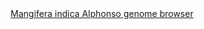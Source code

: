 <div id="Mangifera_indica_Alphonso_genome_browser" align="center">
  <a href="https://ink-blot.github.io/?sessionURL=blob:zZZpb6M4HMa_ysqvdiVCOAPk3eRukiZp7mQ0ihww4GIwsU1IUvW7j5ttZ7Taatuu9qiEEDaP.R_Pz8ADOCLGMc1AHRiqbqs2UACPaTmDaU7QCKaIg3oICUcKYChEDGU.AvUHEEIu4GI6lAtjIXJer1YDGFYilNEU.1zlpgrzCqeFiJGUVgwVpvBCM1hy1aepFAtYhSSPacZpFfo.4ryiVXOURbsSytPLvd31kWiXFkTga9SdTEImFqghlNniLECnNxJ5T.TI6ZnJrZFv7dNd5rb1hdicZ5B29o3L0l_dj8vhoTkNJutBvxtyPD.ilkW8LzGuaTdpbxQVLK8Sc7BobNejpa9PZodlZ4a1NGUkOfPz.bSNBzj32oWgpLCmyY3RPfqjyzYdGpf14tBY0mwoC8LgUQGE.oVsO_Bjpjt1W9FcS7Fsr_J0ZSue7cmyGcWg_vWbAgSDfiLVXx.AOOfSG8DRobjapADKAsRAveJpmqN7nmFbjqV5nv6oPICCkX_YvBRm0g28QwEWu4AKlVMmpE9RGJpqdJH5hJhcvZOB3xZ_ImdRket.x120DX9kGdPFule7j8cD110uVzeXy2VCFucgOaztYrpad93WSpjZEgX9w.lkpxPmqWKPZUXvLj2kLIVCSp.m5PjZWZhlVEDxtF8VECMcxVLjaArwKaHSZ8Ci_a.a8os8dFv7TYqOmOM9JlicVzIkLUHdNOyapf9Aw_x3UPixe2fTqWu4uueaO30n7RfyFRLseJZzVVajHv3wT2R8eO0nAsVh_bBhhL276S3pboatY9YOI3TfsZJbfXI0mbFpzkWTRWxdOzv0NIC19rFW.PguHa5Sozj_EZSPd_GFGznzE5sjZBhm4lUcdMdzjL8A6BkT63_B5MlY8rdBeW31J0LFynvLyO51ktZotjXbHTvu992yRmaNpN1OMmfbs8vGstO9v6P8piCjTtQt9_l2uehAWMsJ.xAqr3by47DollZz3qbF_g9pUfcwfQcWz7JP5D8XTfmfM19Eh7O.QJdyBJMCjhNdL8M5IqtW4F4O42YxGjvjvjluj_P.hm8SrZjrg2HU3Zeyorf8f.nNi9G_D18.JgRHWYquVj_7Vnv89vgd">Mangifera indica Alphonso genome browser</a>
</div>
